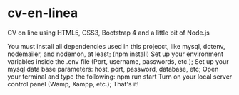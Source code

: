 # cv-en-linea
CV on line using HTML5, CSS3, Bootstrap 4 and a little bit of Node.js

 You must install all dependencies used in this projecct, like mysql, dotenv, nodemailer, and nodemon, at least; (npm install)
 Set up your environment variables inside the .env file (Port, username, passwords, etc.);
 Set up your mysql data base parameters: host, port, password, database, etc;
 Open your terminal and type the following: npm run start
 Turn on your local server control panel (Wamp, Xampp, etc.);
 That's it! 

